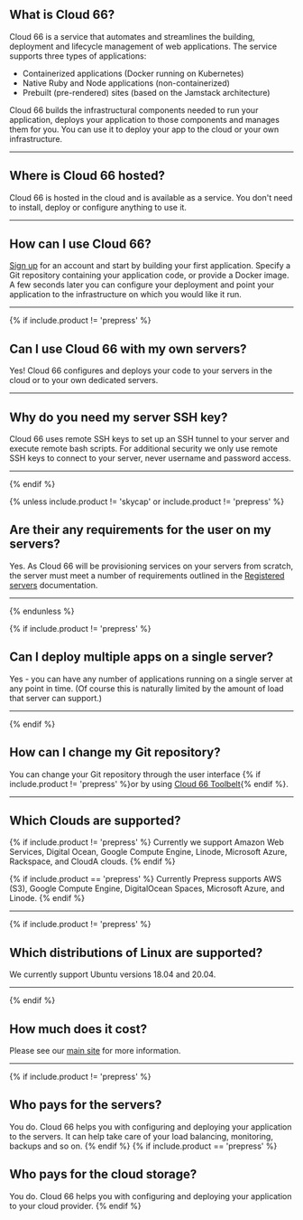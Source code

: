 
## What is Cloud 66?

Cloud 66 is a service that automates and streamlines the building, deployment and lifecycle management of web applications. The service supports three types of applications:

* Containerized applications (Docker running on Kubernetes)
* Native Ruby and Node applications (non-containerized)
* Prebuilt (pre-rendered) sites (based on the Jamstack architecture)

Cloud 66 builds the infrastructural components needed to run your application, deploys your application to those components and manages them for you. You can use it to deploy your app to the cloud or your own infrastructure.

* * *

## Where is Cloud 66 hosted?

Cloud 66 is hosted in the cloud and is available as a service. You don't need to install, deploy or configure anything to use it.

* * *


## How can I use Cloud 66?

[Sign up](https://app.cloud66.com/users/sign_up) for an account and start by building your first application. Specify a Git repository containing your application code, or provide a Docker image. A few seconds later you can configure your deployment and point your application to the infrastructure on which you would like it run.

* * *

{% if include.product != 'prepress' %}
## Can I use Cloud 66 with my own servers?

Yes! Cloud 66 configures and deploys your code to your servers in the cloud or to your own dedicated servers.

* * *


## Why do you need my server SSH key?

Cloud 66 uses remote SSH keys to set up an SSH tunnel to your server and execute remote bash scripts. For additional security we only use remote SSH keys to connect to your server, never username and password access.

* * *

{% endif %}

{% unless include.product != 'skycap' or include.product != 'prepress'  %}
## Are their any requirements for the user on my servers?

Yes. As Cloud 66 will be provisioning services on your servers from scratch, the server must meet a number of requirements outlined in the [Registered servers](/{{page.collection}}/how-to-guides/deployment/registered-servers.html) documentation.

* * *

{% endunless %}

{% if include.product != 'prepress' %}
## Can I deploy multiple apps on a single server?

Yes - you can have any number of applications running on a single server at any point in time. (Of course this is naturally limited by the amount of load that server can support.)

* * *

{% endif %}

## How can I change my Git repository?

You can change your Git repository through the user interface {% if include.product != 'prepress' %}or by using [Cloud 66 Toolbelt](/{{page.collection}}/quickstarts/using-cloud66-toolbelt.html){% endif %}.

* * *

## Which Clouds are supported?

{% if include.product != 'prepress' %}
Currently we support Amazon Web Services, Digital Ocean, Google Compute Engine, Linode, Microsoft Azure, Rackspace, and CloudA clouds.
{% endif %}

{% if include.product == 'prepress' %}
Currently Prepress supports AWS (S3), Google Compute Engine, DigitalOcean Spaces, Microsoft Azure, and Linode.
{% endif %}
* * *


{% if include.product != 'prepress' %}
## Which distributions of Linux are supported?

We currently support Ubuntu versions 18.04 and 20.04.

* * *

{% endif %}

## How much does it cost?

Please see our [main site](https://www.cloud66.com/) for more information.


* * *

{% if include.product != 'prepress' %}
## Who pays for the servers?

You do. Cloud 66 helps you with configuring and deploying your application to the servers. It can help take care of your load balancing, monitoring, backups and so on.
{% endif %}
{% if include.product == 'prepress' %}
## Who pays for the cloud storage?

You do. Cloud 66 helps you with configuring and deploying your application to your cloud provider.
{% endif %}

